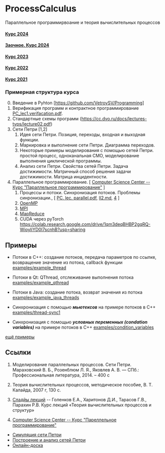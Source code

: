# ProcessCalculus
Параллельное программирвоание и теория вычислительных процессов

#### [Курс 2024](plans/2024/plan.md)

#### [Заочное. Курс 2024](plans/2024/plan-distance.md)

#### [Курс 2023](plans/2023/plan.md)

#### [Курс 2022](plans/2022/plan.md)

#### [Курс 2021](plans/2021/plan.md)

### Примерная структура курса
0. Введение в Pyhton [https://github.com/VetrovSV/Programming]
1. Верификация программ и контрактное программирование [PC_lec1.verifacation.pdf](https://github.com/ivtipm/ProcessCalculus/blob/master/PC_lec1.verifacation.pdf).
1. Стандартные схемы программ (https://cc.dvo.ru/docs/lectures-tvps/lecture02.pdf)
1. Сети Петри [1,2]
    1. Идея сети Петри. Позиция, переходы, входная и выходная функции.
    1. Маркировка и выполнение сети Петри. Диаграмма переходов.
    1. Некоторые примеры моделирования с помощью сетей Петри. простой процесс, одноканальная СМО, моделирование выполнения циклической программы.
    1. Анализ сети Петри. Свойства сетей Петри. Задача достижимости. Матричный способ решения задачи достижимости. Матрица инцидентности.
1. Параллельное программирование. [ [Computer Science Center -- Курс "Параллельное программирование"](https://compscicenter.ru/courses/hp-course/2016-spring/classes/) ]
    1. Процессы и потоки. Синхронизация потоков. Проблемы синронизации., [ [PC. lec. parallel.pdf](https://raw.githubusercontent.com/ivtipm/ProcessCalculus/master/PC.%20lec.%20parallel.pdf),  [ll2.md](ll2.md), [4](https://compscicenter.ru/courses/hp-course/2016-spring/classes/) ]
    1. [OpenMP](OpenMP.md)
    1. [MPI](MPI.md)
    2. [MapReduce](MapReduce.md)
    3. CUDA через pyTorch https://colab.research.google.com/drive/1qm3deqBHBP2gqRQ-WioyIiYD0I7scnhB?usp=sharing

## Примеры
- Потоки в C++: создание потоков, передача параметров по ссылке, возвращение значение из потока, callback функции [examples/example_thread](https://github.com/ivtipm/ProcessCalculus/tree/master/examples/example_thread)

- Потоки в Qt: QThread, отслеживание выполнения потока [examples/example_qthread](https://github.com/ivtipm/ProcessCalculus/tree/master/examples/example_qthread)

- Потоки в Java: создание потока, возврат значения из потока [examples/example_java_threads](https://github.com/ivtipm/ProcessCalculus/tree/master/examples/example_java_threads)

- Синхронизация с помощью ***мьютексов*** на примере потоков в С++ [examples/thread-sync1](https://github.com/ivtipm/ProcessCalculus/tree/master/examples/thread-sync1)

- Синхронизация с помощью ***условных переменных (condation variables)*** на примере потоков в С++ [examples/condition_variables](https://github.com/ivtipm/ProcessCalculus/blob/master/examples/condition_variables)

[ещё примеры](https://github.com/ivtipm/ProcessCalculus/tree/master/examples)

## Ссылки
1. Моделирование параллельных процессов. Сети Петри. Мараховский В. Б., Розенблюм Л. Я., Яковлев А. В. — СПб.:
Профессиональная литература, 2014. – 400 с

1. Теория вычислительных процессов, методическое пособие, В. Т. Калайда, 2007 г, 130 с.

1. [Сладйы лекций](https://cc.dvo.ru/uchebnaya-literatura.html) -- Голенков Е.А., Харитонов Д.И., Тарасов Г.В., Парахин Р.В. Курс лекций «Теория вычислительных процессов и структур»

1. [Computer Science Center -- Курс "Пареллельное программирование"](https://compscicenter.ru/courses/hp-course/2016-spring/classes/)
- [Симуляция сети Петри](http://petri.hp102.ru/pnet.html)
- [Построение и анализ сетей Петри](https://apo.adrian-jagusch.de/#/Sample%20Net)
- [Онлайн-доска](https://webwhiteboard.com/)
